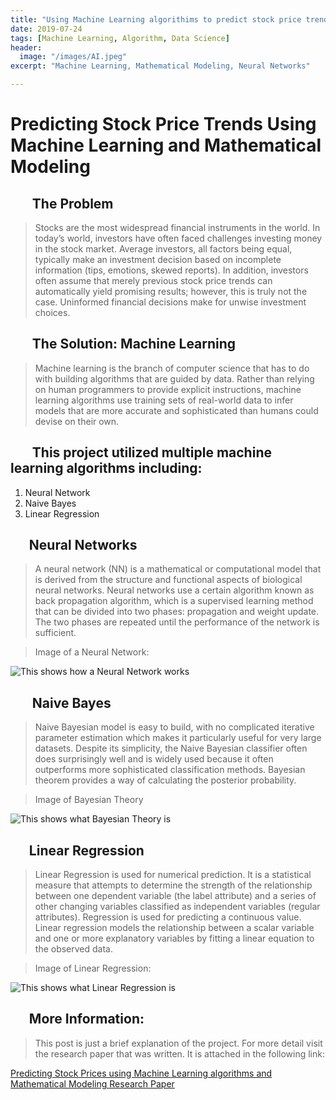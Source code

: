 ```yaml
---
title: "Using Machine Learning algorithims to predict stock price trends"
date: 2019-07-24
tags: [Machine Learning, Algorithm, Data Science]
header:
  image: "/images/AI.jpeg"
excerpt: "Machine Learning, Mathematical Modeling, Neural Networks"

---
```



#   Predicting Stock Price Trends Using Machine Learning and Mathematical Modeling

##   &nbsp;&nbsp;&nbsp;&nbsp;&nbsp;&nbsp; The Problem
> Stocks are the most widespread financial instruments in the world. In today’s world, investors have often faced challenges investing money in the stock market. Average investors, all factors being equal, typically make an investment decision based on incomplete information (tips, emotions, skewed reports). In addition, investors often assume that merely previous stock price trends can automatically yield promising results; however, this is truly not the case. Uninformed financial decisions make for unwise investment choices.

##   &nbsp;&nbsp;&nbsp;&nbsp;&nbsp;&nbsp; The Solution: Machine Learning
> Machine learning is the branch of computer science that has to do with building algorithms that are guided by data. Rather than relying on human programmers to provide explicit instructions, machine learning algorithms use training sets of real-world data to infer models that are more accurate and sophisticated than humans could devise on their own.

##   &nbsp;&nbsp;&nbsp;&nbsp;&nbsp;&nbsp; This project utilized multiple machine learning algorithms including:
  1. Neural Network
  2. Naive Bayes
  3. Linear Regression

## &nbsp;&nbsp;&nbsp;&nbsp;&nbsp;&nbsp;Neural Networks

>A neural network (NN) is a mathematical or computational model that is derived from the structure and functional aspects of biological neural networks. Neural networks use a certain algorithm known as back propagation algorithm, which is a supervised learning method that can be divided into two phases: propagation and weight update. The two phases are repeated until the performance of the network is sufficient.

>Image of a Neural Network:

<img src="{{ site.url }}{{ site.baseurl }}/images/NN.png" alt="This shows how a Neural Network works">

## &nbsp;&nbsp;&nbsp;&nbsp;&nbsp;&nbsp; Naive Bayes

>Naive Bayesian model is easy to build, with no complicated iterative parameter estimation which makes it particularly useful for very large datasets. Despite its simplicity, the Naive Bayesian classifier often does surprisingly well and is widely used because it often outperforms more sophisticated classification methods. Bayesian theorem provides a way of calculating the posterior probability.

>Image of Bayesian Theory

<img src="{{ site.url }}{{ site.baseurl }}/images/bayes.png" alt="This shows what Bayesian Theory is">

## &nbsp;&nbsp;&nbsp;&nbsp;&nbsp;&nbsp;Linear Regression

>Linear Regression is used for numerical prediction. It is a statistical measure that attempts to determine the strength of the relationship between one dependent variable (the label attribute) and a series of other changing variables classified as independent variables (regular attributes). Regression is used for predicting a continuous value. Linear regression models the relationship between a scalar variable and one or more explanatory variables by fitting a linear equation to the observed data.

>Image of Linear Regression:

<img src="{{ site.url }}{{ site.baseurl }}/images/LR.png" alt="This shows what Linear Regression is">

## &nbsp;&nbsp;&nbsp;&nbsp;&nbsp;&nbsp;More Information:

>This post is just a brief explanation of the project. For more detail visit the research paper that was written. It is attached in the following link:

[Predicting Stock Prices using Machine Learning algorithms and Mathematical Modeling Research Paper](https://docs.google.com/document/d/1CH2NBqQ97SmrK-o2fUZSxCD8w3tXd9uhHxf5t3MG4to/edit?usp=sharing)
